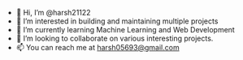 - 👋 Hi, I’m @harsh21122
- 👀 I’m interested in building and maintaining multiple projects
- 🌱 I’m currently learning Machine Learning and Web Development
- 💞️ I’m looking to collaborate on various interesting projects.
- 📫 You can reach me at harsh05693@gmail.com

<!---
harsh21122/harsh21122 is a ✨ special ✨ repository because its `README.md` (this file) appears on your GitHub profile.
You can click the Preview link to take a look at your changes.
--->
